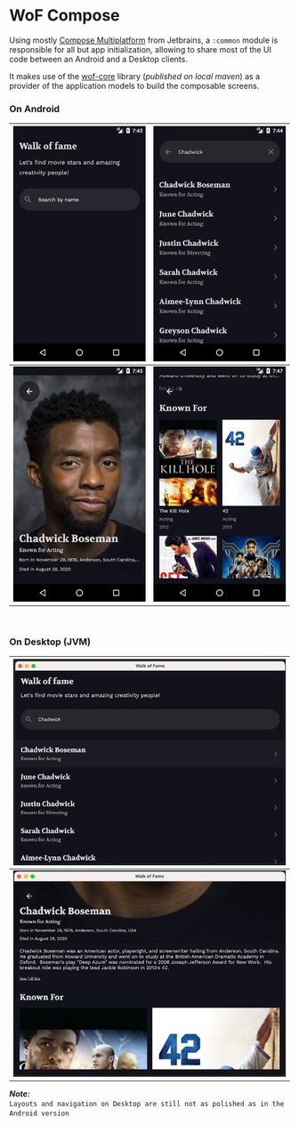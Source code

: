 # WoF Compose

Using mostly [Compose Multiplatform](https://github.com/JetBrains/compose-jb) from Jetbrains, a 
`:common` module is responsible for all but app initialization, allowing to share most of the UI
code between an Android and a Desktop clients. 

It makes use of the [wof-core](/wof-core) library (_published on local maven_) as a provider of the
application models to build the composable screens.


### On Android
| ![Home Screen](../.github/wof-android-01.jpg) | ![Search Screen](../.github/wof-android-02.jpg) |
|:---------------------------------------------:|:-----------------------------------------------:|
|   ![Details](../.github/wof-android-03.jpg)   |    ![Credits](../.github/wof-android-04.jpg)    |

<br>

### On Desktop (JVM)
| ![Search Screen](../.github/wof-desk-01.jpg) | 
|:------------------------------------------:|
|   ![Details](../.github/wof-desk-02.jpg)   | 

***Note:***
<br>`Layouts and navigation on Desktop are still not as polished as in the Android version`

